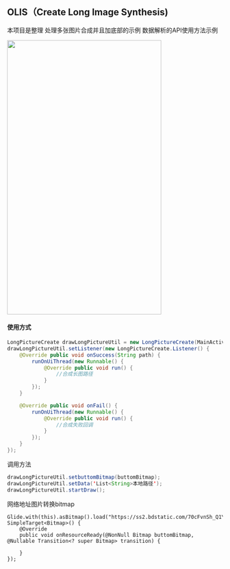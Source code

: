 ## OLIS（Create Long Image Synthesis)
本项目是整理 处理多张图片合成并且加底部的示例  数据解析的API使用方法示例
 
<img src="https://github.com/e9ab98e991ab/OLIS/blob/master/image/bq30m-9tpyk.gif?raw=true"  width="360" height="640" align="bottom" />



#### 使用方式

```java
LongPictureCreate drawLongPictureUtil = new LongPictureCreate(MainActivity.this);
drawLongPictureUtil.setListener(new LongPictureCreate.Listener() {
    @Override public void onSuccess(String path) {
        runOnUiThread(new Runnable() {
            @Override public void run() { 
                //合成长图路径
            }
        });
    }

    @Override public void onFail() {
        runOnUiThread(new Runnable() {
            @Override public void run() {
                //合成失败回调
            }
        });
    }
});

```

调用方法

```java
drawLongPictureUtil.setbuttomBitmap(buttomBitmap);
drawLongPictureUtil.setData('List<String>本地路径');
drawLongPictureUtil.startDraw();
```

网络地址图片转换bitmap

```
Glide.with(this).asBitmap().load("https://ss2.bdstatic.com/70cFvnSh_Q1YnxGkpoWK1HF6hhy/it/u=2800997457,1841442195&fm=26&gp=0.jpg").into(new SimpleTarget<Bitmap>() {
    @Override
    public void onResourceReady(@NonNull Bitmap buttomBitmap, @Nullable Transition<? super Bitmap> transition) {
 
    }
});
```